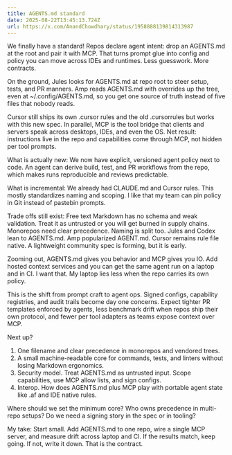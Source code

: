 ```yaml
---
title: AGENTS.md standard
date: 2025-08-22T13:45:13.724Z
url: https://x.com/AnandChowdhary/status/1958888139814313987
---
```


We finally have a standard! Repos declare agent intent: drop an AGENTS.md at the root and pair it with MCP. That turns prompt glue into config and policy you can move across IDEs and runtimes. Less guesswork. More contracts.  
  
On the ground, Jules looks for AGENTS.md at repo root to steer setup, tests, and PR manners. Amp reads AGENTS.md with overrides up the tree, even at \~/.config/AGENTS.md, so you get one source of truth instead of five files that nobody reads.  
  
Cursor still ships its own .cursor rules and the old .cursorrules but works with this new spec. In parallel, MCP is the tool bridge that clients and servers speak across desktops, IDEs, and even the OS. Net result: instructions live in the repo and capabilities come through MCP, not hidden per tool prompts.  
  
What is actually new: We now have explicit, versioned agent policy next to code. An agent can derive build, test, and PR workflows from the repo, which makes runs reproducible and reviews predictable.  
  
What is incremental: We already had CLAUDE.md and Cursor rules. This mostly standardizes naming and scoping. I like that my team can pin policy in Git instead of pastebin prompts.  
  
Trade offs still exist: Free text Markdown has no schema and weak validation. Treat it as untrusted or you will get burned in supply chains. Monorepos need clear precedence. Naming is split too. Jules and Codex lean to AGENTS.md. Amp popularized AGENT.md. Cursor remains rule file native. A lightweight community spec is forming, but it is early.  
  
Zooming out, AGENTS.md gives you behavior and MCP gives you IO. Add hosted context services and you can get the same agent run on a laptop and in CI. I want that. My laptop lies less when the repo carries its own policy.  
  
This is the shift from prompt craft to agent ops. Signed configs, capability registries, and audit trails become day one concerns. Expect tighter PR templates enforced by agents, less benchmark drift when repos ship their own protocol, and fewer per tool adapters as teams expose context over MCP.  
  
Next up?  
1) One filename and clear precedence in monorepos and vendored trees.  
2) A small machine-readable core for commands, tests, and linters without losing Markdown ergonomics.  
3) Security model. Treat AGENTS.md as untrusted input. Scope capabilities, use MCP allow lists, and sign configs.  
4) Interop. How does AGENTS.md plus MCP play with portable agent state like .af and IDE native rules.  
  
Where should we set the minimum core? Who owns precedence in multi-repo setups? Do we need a signing story in the spec or in tooling?  
  
My take: Start small. Add AGENTS.md to one repo, wire a single MCP server, and measure drift across laptop and CI. If the results match, keep going. If not, write it down. That is the contract.
